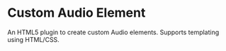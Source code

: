 Custom Audio Element
====================
An HTML5 plugin to create custom Audio elements.
Supports templating using HTML/CSS.
